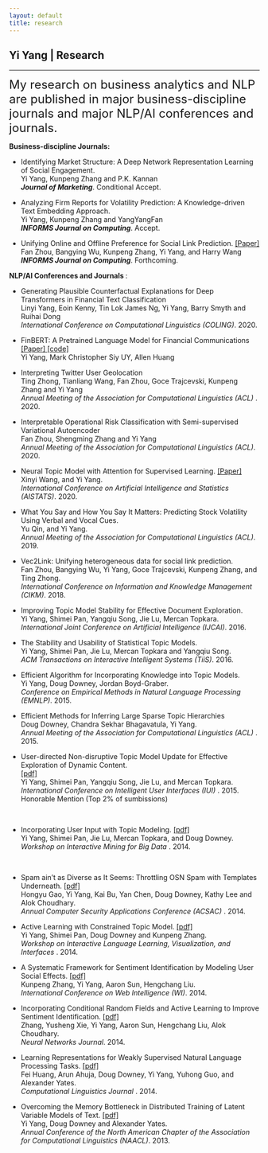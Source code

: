 ```yaml
---
layout: default
title: research
---
```


## Yi Yang | Research

* * * 

<span style="font-size:24px;"> My research on business analytics and NLP are published in major business-discipline journals and major NLP/AI conferences and journals.</span>

<b>Business-discipline Journals: </b>  <br>
+ Identifying Market Structure: A Deep Network Representation Learning of Social Engagement. <br>
Yi Yang, Kunpeng Zhang and P.K. Kannan <br>
<b><i> Journal of Marketing</i></b>. Conditional Accept.<br>

+ Analyzing Firm Reports for Volatility Prediction: A Knowledge-driven Text Embedding Approach. <br>
Yi Yang, Kunpeng Zhang and YangYangFan<br> 
<b><i> INFORMS Journal on Computing</i></b>. Accept.<br>

+ Unifying Online and Offline Preference for Social Link Prediction. <a href="https://pubsonline.informs.org/doi/10.1287/ijoc.2020.0989">[Paper] </a> <br>
Fan Zhou, Bangying Wu, Kunpeng Zhang, Yi Yang, and Harry Wang <br> 
<b><i>INFORMS Journal on Computing</i></b>. Forthcoming.<br>

<b>NLP/AI Conferences and Journals </b>:  

+ Generating Plausible Counterfactual Explanations for Deep Transformers in Financial Text Classification <br>
Linyi Yang, Eoin Kenny, Tin Lok James Ng,  Yi Yang, Barry Smyth and Ruihai Dong <br>
<i>International Conference on Computational Linguistics (COLING)</i>. 2020. <br>

+   FinBERT: A Pretrained Language Model for Financial Communications   <a href="https://arxiv.org/abs/2006.08097">[Paper] </a><a href="https://github.com/yya518/FinBERT"> [code]</a>  <br>
 Yi Yang, Mark Christopher Siy UY, Allen Huang <br>

+   Interpreting Twitter User Geolocation   <br>
Ting Zhong, Tianliang Wang, Fan Zhou, Goce Trajcevski, Kunpeng Zhang and  Yi Yang <br>
<i>Annual Meeting of the Association for Computational Linguistics (ACL) </i>. 2020.<br>

+   Interpretable Operational Risk Classification with Semi-supervised Variational Autoencoder   <br>
Fan Zhou, Shengming Zhang and   Yi Yang  <br>
<i> Annual Meeting of the Association for Computational Linguistics (ACL)</i>. 2020.<br>

+  Neural Topic Model with Attention for Supervised Learning.  <a href="http://proceedings.mlr.press/v108/wang20c.html">[Paper] </a><br>
Xinyi Wang, and  Yi Yang.  <br>
<i> International Conference on Artificial Intelligence and Statistics (AISTATS)</i>. 2020.<br>

+  What You Say and How You Say It Matters: Predicting Stock Volatility Using Verbal and Vocal Cues.  <br>
Yu Qin, and  Yi Yang.  <br>
<i> Annual Meeting of the Association for Computational Linguistics (ACL)</i>. 2019.<br>

+  Vec2Link: Unifying heterogeneous data for social link prediction.  <br>
Fan Zhou, Bangying Wu,  Yi Yang, Goce Trajcevski, Kunpeng Zhang, and Ting Zhong. <br>
<i>International Conference on Information and Knowledge Management (CIKM)</i>. 2018.<br>

+  Improving Topic Model Stability for Effective Document Exploration. <br>
 Yi Yang, Shimei Pan, Yangqiu Song, Jie Lu, Mercan Topkara.  <br>
<i>International Joint Conference on Artificial Intelligence (IJCAI)</i>. 2016.<br>

+  The Stability and Usability of Statistical Topic Models. <br>
 Yi Yang, Shimei Pan, Jie Lu, Mercan Topkara and Yangqiu Song.  <br>
<i> ACM Transactions on Interactive Intelligent Systems (TiiS)</i>. 2016.<br>

+  Efficient Algorithm for Incorporating Knowledge into Topic Models.  <br>
 Yi Yang, Doug Downey, Jordan Boyd-Graber. <br>	
<i> Conference on Empirical Methods in Natural Language Processing (EMNLP)</i>. 2015. <br>
	

+   Efficient Methods for Inferring Large Sparse Topic Hierarchies  <br>
Doug Downey, Chandra Sekhar Bhagavatula,  Yi Yang. <br>
<i> Annual Meeting of the Association for Computational Linguistics (ACL) </i>. 2015. <br>

+  User-directed Non-disruptive Topic Model Update for Effective Exploration of Dynamic Content.   
    <a href="http://www.cs.northwestern.edu/~yya518/paper/IUI_15.pdf">[pdf]</a><br>
     Yi Yang, Shimei Pan, Yangqiu Song, Jie Lu, and Mercan Topkara.<br>
    <i>International Conference on Intelligent User Interfaces (IUI) </i>. 2015. <br>
    <span class="award">Honorable Mention (Top 2% of sumbissions)</span>
<br>

+  Incorporating User Input with Topic Modeling.  <a href="http://www.cs.northwestern.edu/~yya518/paper/imbig15.pdf">[pdf]</a><br>
	 Yi Yang, Shimei Pan, Jie Lu, Mercan Topkara, and Doug Downey. <br>
	<i>Workshop on Interactive Mining for Big Data  </i>. 2014. 
<br>

+  Spam ain’t as Diverse as It Seems: Throttling OSN Spam with Templates Underneath. <a href="http://www.cs.northwestern.edu/~yya518/paper/Tangram.pdf"> [pdf]</a> <br>
Hongyu Gao,  Yi Yang, Kai Bu, Yan Chen, Doug Downey, Kathy Lee and Alok Choudhary. <br>
<i> Annual Computer Security Applications Conference (ACSAC) </i>. 2014. <br>

+  Active Learning with Constrained Topic Model. <a href="http://nlp.stanford.edu/events/illvi2014/papers/yang-illvi2014.pdf"> [pdf]</a> <br>
 Yi Yang, Shimei Pan, Doug Downey and Kunpeng Zhang. <br>
<i>Workshop on Interactive Language Learning, Visualization, and Interfaces </i>. 2014.<br>

+  A Systematic Framework for Sentiment Identification by Modeling User Social Effects. 
	<a href="http://kzhang6.people.uic.edu/paper/WIC2014.pdf"> [pdf]</a> <br>
Kunpeng Zhang,   Yi Yang, Aaron Sun, Hengchang Liu. <br>
<i> International Conference on Web Intelligence (WI)</i>. 2014.<br>

+  Incorporating Conditional Random Fields and Active Learning to Improve Sentiment Identification. 
<a href="http://www.sciencedirect.com/science/article/pii/S0893608014000896"> [pdf]</a> <br>
Zhang, Yusheng Xie,  Yi Yang, Aaron Sun, Hengchang Liu, Alok Choudhary. <br>
<i>Neural Networks Journal</i>. 2014.<br>

+  Learning Representations for Weakly Supervised Natural Language Processing Tasks. 
	<a href="http://www.mitpressjournals.org/doi/pdf/10.1162/COLI_a_00167"> [pdf]</a><br>
Fei Huang, Arun Ahuja, Doug Downey,  Yi Yang, Yuhong Guo, and Alexander Yates. <br>
<i>Computational Linguistics Journal </i>.  2014.<br>

+  Overcoming the Memory Bottleneck in Distributed Training of Latent Variable Models of Text. 
	<a href="http://www.cs.northwestern.edu/~ddowney/publications/yiyang_naaclhlt13.pdf"> [pdf]</a> <br>
	 Yi Yang, Doug Downey and Alexander Yates. <br>
<i>Annual Conference of the North American Chapter of the Association for Computational Linguistics (NAACL)</i>. 2013.
